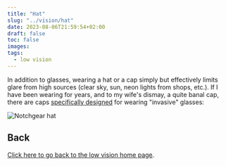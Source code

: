 ```yaml
---
title: "Hat"
slug: "../vision/hat"
date: 2023-08-06T21:59:54+02:00
draft: false
toc: false
images:
tags:
  - low vision
---
```

In addition to glasses, wearing a hat or a cap simply but effectively limits glare from high sources (clear sky, sun, neon lights from shops, etc.). If I have been wearing for years, and to my wife's dismay, a quite banal cap, there are caps [specifically designed](https://notchgear.com/) for wearing "invasive" glasses:

![Notchgear hat](/vision/notchgear-hat.png)

## Back
[Click here to go back to the low vision home page](..).
